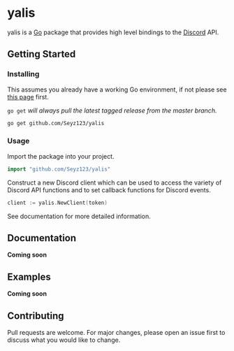#  yalis

yalis is a [Go](https://golang.org/) package that provides high level 
bindings to the [Discord](https://discord.com/) API.

## Getting Started

### Installing

This assumes you already have a working Go environment, if not please see
[this page](https://golang.org/doc/install) first.

`go get` *will always pull the latest tagged release from the master branch.*

```sh
go get github.com/Seyz123/yalis
```

### Usage

Import the package into your project.

```go
import "github.com/Seyz123/yalis"
```

Construct a new Discord client which can be used to access the variety of 
Discord API functions and to set callback functions for Discord events.

```go
client := yalis.NewClient(token)
```

See documentation for more detailed information.


## Documentation

**Coming soon**

## Examples

**Coming soon**

## Contributing
Pull requests are welcome. For major changes, please open an issue first to discuss what you would like to change.